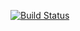 [![Build Status](https://travis-ci.com/Avsyankaa/alice-heroku.svg?branch=new)](https://travis-ci.com/Avsyankaa/alice-heroku)
